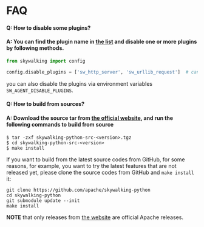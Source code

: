 # FAQ

#### Q: How to disable some plugins?

#### A: You can find the plugin name in [the list](../README.md#supported-libraries) and disable one or more plugins by following methods.

```python
from skywalking import config

config.disable_plugins = ['sw_http_server', 'sw_urllib_request']  # can be also CSV format, i.e. 'sw_http_server,sw_urllib_request'
```

you can also disable the plugins via environment variables `SW_AGENT_DISABLE_PLUGINS`.

#### Q: How to build from sources?

#### A: Download the source tar from [the official website](http://skywalking.apache.org/downloads/), and run the following commands to build from source

```shell
$ tar -zxf skywalking-python-src-<version>.tgz
$ cd skywalking-python-src-<version>
$ make install
```

If you want to build from the latest source codes from GitHub, for some reasons, for example, you want to try the latest features that are not released yet, please clone the source codes from GitHub and `make install` it:

```shell
git clone https://github.com/apache/skywalking-python
cd skywalking-python
git submodule update --init
make install
``` 

**NOTE** that only releases from [the website](http://skywalking.apache.org/downloads/) are official Apache releases. 
